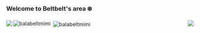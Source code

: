 ### Welcome to Beltbelt's area ❄️

<p><img align="left" src='https://media1.tenor.com/images/4c83fb1dc973dcb3665d44d22a89e59e/tenor.gif?itemid=18874661' />
<p><img align="right" src='https://tenor.com/view/kaedehara-kazuha-kazuha-gif-22275696' />



<!--
**balabeltmimi/balabeltmimi** is a ✨ _special_ ✨ repository because its `README.md` (this file) appears on your GitHub profile.

Here are some ideas to get you started:

- 🔭 I’m currently working on ...
- 🌱 I’m currently learning ...
- 👯 I’m looking to collaborate on ...
- 🤔 I’m looking for help with ...
- 💬 Ask me about ...
- 📫 How to reach me: ...
- 😄 Pronouns: ...
- ⚡ Fun fact: ...
-->

<p><img align="left" src="https://github-readme-stats.vercel.app/api/top-langs?username=balabeltmimi&show_icons=true&locale=en&layout=compact" alt="balabeltmimi" /></p>

<p>&nbsp;<img align="center" src="https://github-readme-stats.vercel.app/api?username=balabeltmimi&show_icons=true&locale=en" alt="balabeltmimi" /></p>
